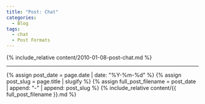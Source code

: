 ```yaml
---
title: "Post: Chat"
categories:
  - Blog
tags:
  - chat
  - Post Formats
---
```



{% include_relative content/2010-01-08-post-chat.md %}

---


{% assign post_date = page.date | date: "%Y-%m-%d" %}
{% assign post_slug = page.title | slugify %}
{% assign full_post_filename = post_date | append: "-" | append: post_slug %} 
{% include_relative content/{{ full_post_filename }}.md %}
 
